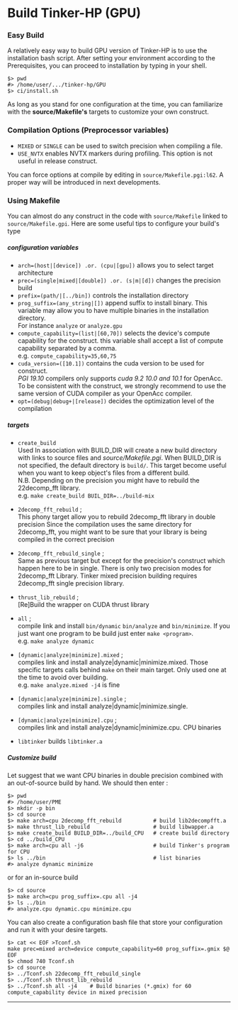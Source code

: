 # Build Tinker-HP (GPU)

### Easy Build
A relatively easy way to build GPU version of Tinker-HP is to use the installation bash script. After setting your environment according to the Prerequisites, you can proceed to installation by typing in your shell.
```
$> pwd
#> /home/user/.../tinker-hp/GPU
$> ci/install.sh
```

As long as you stand for one configuration at the time, you can familiarize with the __source/Makefile's__ targets to customize your own construct.

### Compilation Options (Preprocessor variables)
   - `MIXED` or `SINGLE` can be used to switch precision when compiling a file.
   - `USE_NVTX` enables NVTX markers during profiling. This option is not useful in release construct.

You can force options at compile by editing in `source/Makefile.pgi:l62`. A proper way will be introduced in next developments.

### Using Makefile
You can almost do any construct in the code with `source/Makefile` linked to `source/Makefile.gpi`. Here are some useful tips to configure your build's type

##### configuration variables

  - `arch=(host|[device]) .or. (cpu|[gpu])` allows you to select target architecture
  - `prec=(single|mixed|[double]) .or. (s|m|[d])` changes the precision build
  - `prefix=(path/|[../bin])` controls the installation directory
  - `prog_suffix=(any_string|[])` append suffix to install binary. This variable may allow you to have multiple binaries in the installation directory.  
  For instance `analyze` or `analyze.gpu`
  - `compute_capability=(list|[60,70])` selects the device's compute capability for the construct. this variable shall accept a list of compute capability separated by a comma.  
  e.g. `compute_capability=35,60,75`
  - `cuda_version=([10.1])` contains the cuda version to be used for construct.  
    _PGI 19.10_ compilers only supports _cuda 9.2 10.0 and 10.1_ for OpenAcc. To be consistent with the construct, we strongly recommend to use the same version of CUDA compiler as your OpenAcc compiler.
  - `opt=(debug|debug+|[release])` decides the optimization level of the compilation

##### targets

  - `create_build`  
    Used In association with BUILD_DIR will create a new build directory
    with links to source files and _source/Makefile.pgi_. When BUILD_DIR is not specified, the default directory is `build/`. This target become useful when you want to keep object's files from a different build.  
    N.B. Depending on the precision you might have to rebuild the 22decomp_fft library.  
    e.g.  `make create_build BUIL_DIR=../build-mix`

  - `2decomp_fft_rebuild` ;  
    This phony target allow you to rebuild 2decomp_fft library in double precision
    Since the compilation uses the same directory for 2decomp_fft, you might want to
    be sure that your library is being compiled in the correct precision

  - `2decomp_fft_rebuild_single` ;  
    Same as previous target but except for the precision's construct which happen here to be in single. There is only two precision modes for 2decomp_fft Library. Tinker mixed precision building requires 2decomp_fft single precision library.

  - `thrust_lib_rebuild` ;  
    [Re]Build the wrapper on CUDA thrust library

  - `all` ;  
    compile link and install `bin/dynamic` `bin/analyze` and `bin/minimize`. If you just want one program to be build just enter `make <program>`.  
    e.g. `make analyze dynamic`

  - `[dynamic|analyze|minimize].mixed` ;  
    compiles link and install analyze|dynamic|minimize.mixed. Those specific targets calls behind `make` on their main target. Only used one at the time to avoid over building.  
    e.g. `make analyze.mixed -j4` is fine

  - `[dynamic|analyze|minimize].single` ;  
    compiles link and install analyze|dynamic|minimize.single.

  - `[dynamic|analyze|minimize].cpu` ;  
    compiles link and install analyze|dynamic|minimize.cpu. CPU binaries

  - `libtinker` builds `libtinker.a`


##### Customize build
Let suggest that we want CPU binaries in double precision combined with an out-of-source build by hand. We should then enter :
```
$> pwd
#> /home/user/PME
$> mkdir -p bin
$> cd source
$> make arch=cpu 2decomp_fft_rebuild          # build lib2decompfft.a
$> make thrust_lib_rebuild                    # build libwapper.a
$> make create_build BUILD_DIR=../build_CPU   # create build directory
$> cd ../build_CPU
$> make arch=cpu all -j6                      # build Tinker's program for CPU
$> ls ../bin                                  # list binaries
#> analyze dynamic minimize
```
or for an in-source build
```
$> cd source
$> make arch=cpu prog_suffix=.cpu all -j4
$> ls ../bin
#> analyze.cpu dynamic.cpu minimize.cpu
```

You can also create a configuration bash file that store your configuration and run it with your desire targets.  
```
$> cat << EOF >Tconf.sh
make prec=mixed arch=device compute_capability=60 prog_suffix=.gmix $@
EOF
$> chmod 740 Tconf.sh
$> cd source
$> ../Tconf.sh 22decomp_fft_rebuild_single
$> ../Tconf.sh thrust_lib_rebuild
$> ../Tconf.sh all -j4    # Build binaries (*.gmix) for 60 compute_capability device in mixed precision
```
_______________________________
